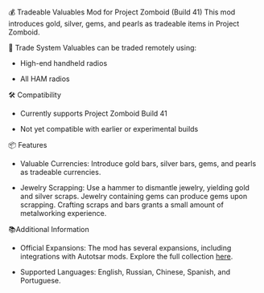 💰 Tradeable Valuables Mod for Project Zomboid (Build 41) This mod introduces gold, silver, gems, and pearls as tradeable items in Project Zomboid.

📡 Trade System
Valuables can be traded remotely using:

- High-end handheld radios

- All HAM radios

🛠️ Compatibility
- Currently supports Project Zomboid Build 41

- Not yet compatible with earlier or experimental builds

📦 Features
- Valuable Currencies: Introduce gold bars, silver bars, gems, and pearls as tradeable currencies.

- Jewelry Scrapping: Use a hammer to dismantle jewelry, yielding gold and silver scraps. Jewelry containing gems can produce gems upon scrapping. Crafting scraps and bars grants a small amount of metalworking experience.

📚Additional Information
- Official Expansions: The mod has several expansions, including integrations with Autotsar mods. Explore the full collection [here](https://steamcommunity.com/workshop/filedetails/?id=2750649304).

- Supported Languages: English, Russian, Chinese, Spanish, and Portuguese.
